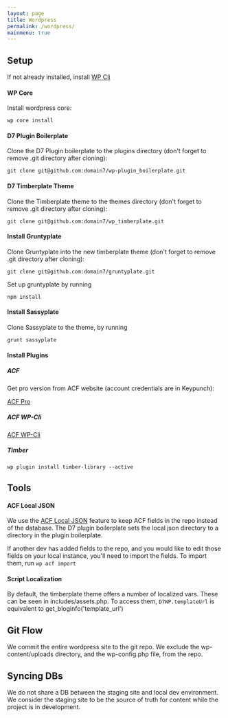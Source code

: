 ```yaml
---
layout: page
title: Wordpress
permalink: /wordpress/
mainmenu: true
---
```


## Setup

If not already installed, install [WP Cli](http://wp-cli.org/)

#### WP Core
Install wordpress core:

`wp core install`

#### D7 Plugin Boilerplate
Clone the D7 Plugin boilerplate to the plugins directory (don't forget to remove .git directory after cloning):

`git clone git@github.com:domain7/wp-plugin_boilerplate.git`

#### D7 Timberplate Theme
Clone the Timberplate theme to the themes directory (don't forget to remove .git directory after cloning):

`git clone git@github.com:domain7/wp_timberplate.git`

#### Install Gruntyplate
Clone Gruntyplate into the new timberplate theme (don't forget to remove .git directory after cloning):

`git clone git@github.com:domain7/gruntyplate.git`

Set up gruntyplate by running

`npm install`

#### Install Sassyplate
Clone Sassyplate to the theme, by running

`grunt sassyplate`

#### Install Plugins

##### ACF
Get pro version from ACF website (account credentials are in Keypunch):

[ACF Pro](https://www.advancedcustomfields.com/my-account)

##### ACF WP-Cli

[ACF WP-Cli](https://github.com/hoppinger/advanced-custom-fields-wpcli)

##### Timber

`wp plugin install timber-library --active`


## Tools

#### ACF Local JSON

We use the [ACF Local JSON](https://www.advancedcustomfields.com/resources/local-json/) feature to keep ACF fields in the repo instead of the database. The D7 plugin boilerplate sets the local json directory to a directory in the plugin boilerplate.

If another dev has added fields to the repo, and you would like to edit those fields on your local instance, you'll need to import the fields. To import them, run `wp acf import`

#### Script Localization

By default, the timberplate theme offers a number of localized vars. These can be seen in includes/assets.php. To access them, 
`D7WP.templateUrl` is equivalent to get_bloginfo('template_url')

## Git Flow

We commit the entire wordpress site to the git repo. We exclude the wp-content/uploads directory, and the wp-config.php file, from the repo. 

## Syncing DBs

We do not share a DB between the staging site and local dev environment. We consider the staging site to be the source of truth for content while the project is in development. 

